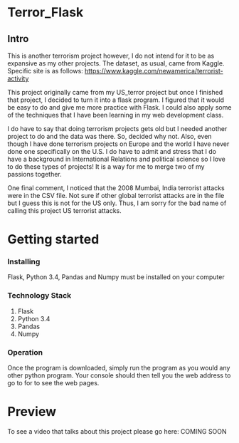 # Terror_Flask
## Intro

This is another terrorism project however, I do not intend for it to be as expansive as my other projects. The dataset, as usual, came from Kaggle. Specific site is as follows: https://www.kaggle.com/newamerica/terrorist-activity

This project originally came from my US_terror project but once I finished
that project, I decided to turn it into a flask program. I figured that it would
be easy to do and give me more practice with Flask. I could also apply some
of the techniques that I have been learning in my web development class. 

I do have to say that doing terrorism projects gets old but I needed another project to do and the data was there. So, decided why not. Also, even though I have done terrorism projects on Europe and the world I have never done one specifically on the U.S. I do have to admit and stress that I do have a background in International Relations and political science so I love to do these types of projects! It is a way for me to merge two of my passions together.

One final comment, I noticed that the 2008 Mumbai, India terrorist attacks were in the CSV file. Not sure if other global terrorist attacks are in the file but I guess this is not for the US only. Thus, I am sorry for the bad name of calling this project US terrorist attacks.


# Getting started
### Installing
Flask, Python 3.4, Pandas and Numpy must be installed on your computer

### Technology Stack

1. Flask
2. Python 3.4
3. Pandas
4. Numpy

### Operation

Once the program is downloaded, simply run the program as you would any other python program. Your console should then tell you the web address to go to for to see the web pages.

# Preview

To see a video that talks about this project please go here: COMING SOON
